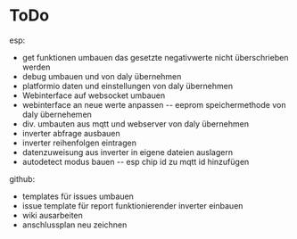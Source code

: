 # ToDo

esp:
- get funktionen umbauen das gesetzte negativwerte nicht überschrieben werden
- debug umbauen und von daly übernehmen
- platformio daten und einstellungen von daly übernehmen
- Webinterface auf websocket umbauen
- webinterface an neue werte anpassen
-- eeprom speichermethode von daly übernehemen
- div. umbauten aus mqtt und webserver von daly übernehmen
- inverter abfrage ausbauen
- inverter reihenfolgen eintragen
- datenzuweisung aus inverter in eigene dateien auslagern
- autodetect modus bauen
-- esp chip id zu mqtt id hinzufügen

github:
- templates für issues umbauen
- issue template für report funktionierender inverter einbauen
- wiki ausarbeiten
- anschlussplan neu zeichnen